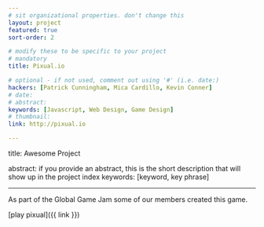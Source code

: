 ```yaml
---
# sit organizational properties. don't change this
layout: project
featured: true
sort-order: 2

# modify these to be specific to your project
# mandatory
title: Pixual.io

# optional - if not used, comment out using '#' (i.e. date:)
hackers: [Patrick Cunningham, Mica Cardillo, Kevin Conner]
# date: 
# abstract:
keywords: [Javascript, Web Design, Game Design]
# thumbnail: 
link: http://pixual.io

---
```


title: Awesome Project

abstract: if you provide an abstract, this is the short description that will show up in the project index
keywords: [keyword, key phrase]

---
As part of the Global Game Jam some of our members created this game.
<!-- more -->
[play pixual]({{ link }})